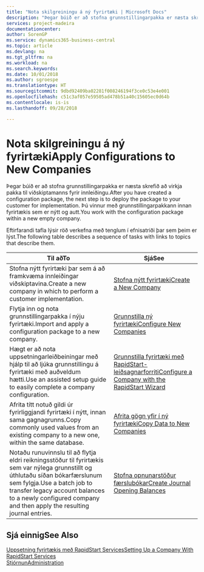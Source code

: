 ```yaml
---
title: "Nota skilgreiningu á ný fyrirtæki | Microsoft Docs"
description: "Þegar búið er að stofna grunnstillingarpakka er næsta skrefið að virkja pakka til viðskiptamanns fyrir innleiðingu. Grunnstillingin er notuð með nýju auðu fyrirtæki."
services: project-madeira
documentationcenter: 
author: SorenGP
ms.service: dynamics365-business-central
ms.topic: article
ms.devlang: na
ms.tgt_pltfrm: na
ms.workload: na
ms.search.keywords: 
ms.date: 10/01/2018
ms.author: sgroespe
ms.translationtype: HT
ms.sourcegitcommit: 9dbd92409ba02281f008246194f3ce0c53e4e001
ms.openlocfilehash: c51c3af057e59505ad478b51a40c15605ec0d64b
ms.contentlocale: is-is
ms.lasthandoff: 09/28/2018

---
```

# <a name="apply-configurations-to-new-companies"></a><span data-ttu-id="8227c-104">Nota skilgreiningu á ný fyrirtæki</span><span class="sxs-lookup"><span data-stu-id="8227c-104">Apply Configurations to New Companies</span></span>
<span data-ttu-id="8227c-105">Þegar búið er að stofna grunnstillingarpakka er næsta skrefið að virkja pakka til viðskiptamanns fyrir innleiðingu.</span><span class="sxs-lookup"><span data-stu-id="8227c-105">After you have created a configuration package, the next step is to deploy the package to your customer for implementation.</span></span> <span data-ttu-id="8227c-106">Þú vinnur með grunnstillingarpakkann innan fyrirtækis sem er nýtt og autt.</span><span class="sxs-lookup"><span data-stu-id="8227c-106">You work with the configuration package within a new empty company.</span></span>  

 <span data-ttu-id="8227c-107">Eftirfarandi tafla lýsir röð verkefna með tenglum í efnisatriði þar sem þeim er lýst.</span><span class="sxs-lookup"><span data-stu-id="8227c-107">The following table describes a sequence of tasks with links to topics that describe them.</span></span>

|<span data-ttu-id="8227c-108">**Til að**</span><span class="sxs-lookup"><span data-stu-id="8227c-108">**To**</span></span>|<span data-ttu-id="8227c-109">**Sjá**</span><span class="sxs-lookup"><span data-stu-id="8227c-109">**See**</span></span>|  
|------------|-------------|  
|<span data-ttu-id="8227c-110">Stofna nýtt fyrirtæki þar sem á að framkvæma innleiðingar viðskiptavina.</span><span class="sxs-lookup"><span data-stu-id="8227c-110">Create a new company in which to perform a customer implementation.</span></span>|[<span data-ttu-id="8227c-111">Stofna nýtt fyrirtæki</span><span class="sxs-lookup"><span data-stu-id="8227c-111">Create a New Company</span></span>](admin-how-to-create-a-new-company.md)|  
|<span data-ttu-id="8227c-112">Flytja inn og nota grunnstillingarpakka í nýju fyrirtæki.</span><span class="sxs-lookup"><span data-stu-id="8227c-112">Import and apply a configuration package to a new company.</span></span>|[<span data-ttu-id="8227c-113">Grunnstilla ný fyrirtæki</span><span class="sxs-lookup"><span data-stu-id="8227c-113">Configure New Companies</span></span>](admin-how-to-configure-new-companies.md)|  
|<span data-ttu-id="8227c-114">Hægt er að nota uppsetningarleiðbeiningar með hjálp til að ljúka grunnstillingu á fyrirtæki með auðveldum hætti.</span><span class="sxs-lookup"><span data-stu-id="8227c-114">Use an assisted setup guide to easily complete a company configuration.</span></span>|[<span data-ttu-id="8227c-115">Grunnstilla fyrirtæki með RapidStart-leiðsagnarforriti</span><span class="sxs-lookup"><span data-stu-id="8227c-115">Configure a Company with the RapidStart Wizard</span></span>](admin-how-to-configure-a-company-with-the-rapidstart-wizard.md)|
|<span data-ttu-id="8227c-116">Afrita títt notuð gildi úr fyrirliggjandi fyrirtæki í nýtt, innan sama gagnagrunns.</span><span class="sxs-lookup"><span data-stu-id="8227c-116">Copy commonly used values from an existing company to a new one, within the same database.</span></span>|[<span data-ttu-id="8227c-117">Afrita gögn yfir í ný fyrirtæki</span><span class="sxs-lookup"><span data-stu-id="8227c-117">Copy Data to New Companies</span></span>](admin-how-to-copy-data-to-new-companies.md)|  
|<span data-ttu-id="8227c-118">Notaðu runuvinnslu til að flytja eldri reikningsstöður til fyrirtækis sem var nýlega grunnstillt og úthlutaðu síðan bókarfærslunum sem fylgja.</span><span class="sxs-lookup"><span data-stu-id="8227c-118">Use a batch job to transfer legacy account balances to a newly configured company and then apply the resulting journal entries.</span></span>|[<span data-ttu-id="8227c-119">Stofna opnunarstöður færslubókar</span><span class="sxs-lookup"><span data-stu-id="8227c-119">Create Journal Opening Balances</span></span>](admin-how-to-create-journal-opening-balances.md)|  

## <a name="see-also"></a><span data-ttu-id="8227c-120">Sjá einnig</span><span class="sxs-lookup"><span data-stu-id="8227c-120">See Also</span></span>  
[<span data-ttu-id="8227c-121">Uppsetning fyrirtækis með RapidStart Services</span><span class="sxs-lookup"><span data-stu-id="8227c-121">Setting Up a Company With RapidStart Services</span></span>](admin-set-up-a-company-with-rapidstart.md)  
[<span data-ttu-id="8227c-122">Stjórnun</span><span class="sxs-lookup"><span data-stu-id="8227c-122">Administration</span></span>](admin-setup-and-administration.md)

